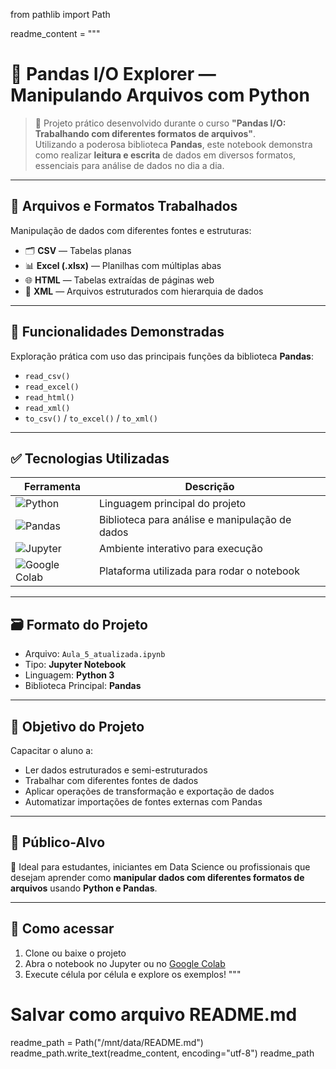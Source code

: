 from pathlib import Path

readme_content = """
# 🐼 Pandas I/O Explorer — Manipulando Arquivos com Python

> 📘 Projeto prático desenvolvido durante o curso **"Pandas I/O: Trabalhando com diferentes formatos de arquivos"**.  
> Utilizando a poderosa biblioteca **Pandas**, este notebook demonstra como realizar **leitura e escrita** de dados em diversos formatos, essenciais para análise de dados no dia a dia.

---

## 📂 **Arquivos e Formatos Trabalhados**
Manipulação de dados com diferentes fontes e estruturas:

- 🗂️ **CSV** — Tabelas planas
- 📊 **Excel (.xlsx)** — Planilhas com múltiplas abas
- 🌐 **HTML** — Tabelas extraídas de páginas web
- 📄 **XML** — Arquivos estruturados com hierarquia de dados

---

## 🧠 **Funcionalidades Demonstradas**
Exploração prática com uso das principais funções da biblioteca **Pandas**:

- `read_csv()`
- `read_excel()`
- `read_html()`
- `read_xml()`
- `to_csv()` / `to_excel()` / `to_xml()`

---

## ✅ **Tecnologias Utilizadas**
| Ferramenta        | Descrição                                 |
|-------------------|---------------------------------------------|
| ![Python](https://img.shields.io/badge/Python-3.10-blue?logo=python)       | Linguagem principal do projeto |
| ![Pandas](https://img.shields.io/badge/Pandas-1.5-purple?logo=pandas)      | Biblioteca para análise e manipulação de dados |
| ![Jupyter](https://img.shields.io/badge/Jupyter_Notebook-orange?logo=jupyter) | Ambiente interativo para execução |
| ![Google Colab](https://img.shields.io/badge/Google_Colab-cloud-yellow?logo=googlecolab) | Plataforma utilizada para rodar o notebook |

---

## 🗃️ **Formato do Projeto**
- Arquivo: `Aula_5_atualizada.ipynb`  
- Tipo: **Jupyter Notebook**  
- Linguagem: **Python 3**  
- Biblioteca Principal: **Pandas**

---

## 🎯 **Objetivo do Projeto**
Capacitar o aluno a:

- Ler dados estruturados e semi-estruturados
- Trabalhar com diferentes fontes de dados
- Aplicar operações de transformação e exportação de dados
- Automatizar importações de fontes externas com Pandas

---

## 🚀 **Público-Alvo**
📌 Ideal para estudantes, iniciantes em Data Science ou profissionais que desejam aprender como **manipular dados com diferentes formatos de arquivos** usando **Python e Pandas**.

---

## 📎 **Como acessar**
1. Clone ou baixe o projeto
2. Abra o notebook no Jupyter ou no [Google Colab](https://colab.research.google.com/)
3. Execute célula por célula e explore os exemplos!
"""

# Salvar como arquivo README.md
readme_path = Path("/mnt/data/README.md")
readme_path.write_text(readme_content, encoding="utf-8")
readme_path
